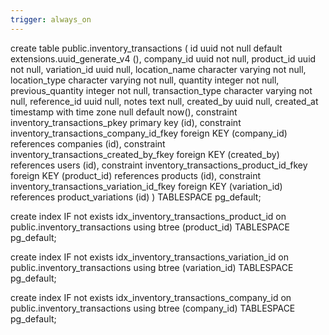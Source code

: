 ```yaml
---
trigger: always_on
---
```


create table public.inventory_transactions (
  id uuid not null default extensions.uuid_generate_v4 (),
  company_id uuid not null,
  product_id uuid not null,
  variation_id uuid null,
  location_name character varying not null,
  location_type character varying not null,
  quantity integer not null,
  previous_quantity integer not null,
  transaction_type character varying not null,
  reference_id uuid null,
  notes text null,
  created_by uuid null,
  created_at timestamp with time zone null default now(),
  constraint inventory_transactions_pkey primary key (id),
  constraint inventory_transactions_company_id_fkey foreign KEY (company_id) references companies (id),
  constraint inventory_transactions_created_by_fkey foreign KEY (created_by) references users (id),
  constraint inventory_transactions_product_id_fkey foreign KEY (product_id) references products (id),
  constraint inventory_transactions_variation_id_fkey foreign KEY (variation_id) references product_variations (id)
) TABLESPACE pg_default;

create index IF not exists idx_inventory_transactions_product_id on public.inventory_transactions using btree (product_id) TABLESPACE pg_default;

create index IF not exists idx_inventory_transactions_variation_id on public.inventory_transactions using btree (variation_id) TABLESPACE pg_default;

create index IF not exists idx_inventory_transactions_company_id on public.inventory_transactions using btree (company_id) TABLESPACE pg_default;